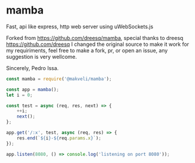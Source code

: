 # mamba
Fast, api like express, http web server using uWebSockets.js

Forked from https://github.com/dreesq/mamba, special thanks to dreesq https://github.com/dreesq
I changed the original source to make it work for my requiriments, feel free to make a fork, pr, or open an issue, any suggestion is very wellcome. 

Sincerely, Pedro Issa.


```js
const mamba = require('@makveli/mamba');

const app = mamba();
let i = 0;

const test = async (req, res, next) => {
    ++i;
    next();
};

app.get('/:x', test, async (req, res) => {
    res.end(`${i}-${req.params.x}`);
});

app.listen(8080, () => console.log('listening on port 8080'));
```
